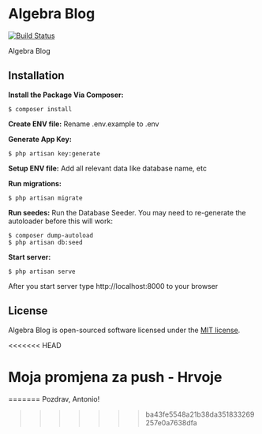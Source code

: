# Algebra Blog

[![Build Status](https://travis-ci.org/adobrini-algebra/AlgebraBlog.svg?branch=master)](https://travis-ci.org/adobrini-algebra/AlgebraBlog)

Algebra Blog

## Installation
**Install the Package Via Composer:**
```shell
$ composer install
```

**Create ENV file:**
Rename .env.example to .env

**Generate App Key:**
```shell
$ php artisan key:generate
```

**Setup ENV file:**
Add all relevant data like database name, etc

**Run migrations:**
```shell
$ php artisan migrate
```

**Run seedes:**
Run the Database Seeder. You may need to re-generate the autoloader before this will work:
```shell
$ composer dump-autoload
$ php artisan db:seed
```

**Start server:**
```shell
$ php artisan serve
```

After you start server type http://localhost:8000 to your browser

## License

Algebra Blog is open-sourced software licensed under the [MIT license](http://opensource.org/licenses/MIT).

<<<<<<< HEAD
# Moja promjena za push - Hrvoje
=======
Pozdrav, Antonio!
>>>>>>> ba43fe5548a21b38da351833269257e0a7638dfa
